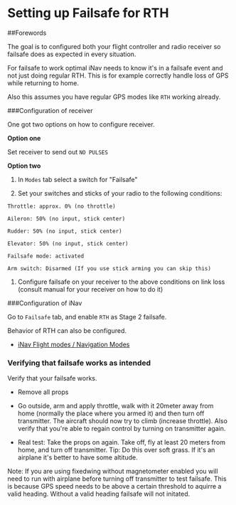 # Setting up Failsafe for RTH

##Forewords

The goal is to configured both your flight controller and radio receiver so failsafe does as expected in every situation.

For failsafe to work optimal iNav needs to know it's in a failsafe event and not just doing regular RTH. This is for example correctly handle loss of GPS while returning to home.

Also this assumes you have regular GPS modes like `RTH` working already.

###Configuration of receiver

One got two options on how to configure receiver.

**Option one**

Set receiver to send out `NO PULSES`

**Option two**

1. In `Modes` tab select a switch for "Failsafe"

1. Set your switches and sticks of your radio to the following conditions:  

 `Throttle: approx. 0% (no throttle)`  

 `Aileron: 50% (no input, stick center)`  

 `Rudder: 50% (no input, stick center)`  

 `Elevator: 50% (no input, stick center)`  

 `Failsafe mode: activated`  

 `Arm switch: Disarmed (If you use stick arming you can skip this)`  

1. Configure failsafe on your receiver to the above conditions on link loss (consult manual for your receiver on how to do it)

###Configuration of iNav

Go to `Failsafe` tab, and enable `RTH` as Stage 2 failsafe.

Behavior of RTH can also be configured.
 - [iNav Flight modes / Navigation Modes](/iNavFlight/inav/wiki/Navigation-modes#rth-altitude-control-modes)

### Verifying that failsafe works as intended

Verify that your failsafe works.

* Remove all props  

* Go outside, arm and apply throttle, walk with it 20meter away from home (normally the place where you armed it) and then turn off transmitter. The aircraft should now try to climb (increase throttle). Also verify that you're able to regain control by turning on transmitter again.  

* Real test: Take the props on again. Take off, fly at least 20 meters from home, and turn off transmitter. Tip: Do this over soft grass. If it's an airplane it's better to have some altitude.  

Note: If you are using fixedwing without magnetometer enabled you will need to run with airplane before turning off transmitter to test failsafe. This is because GPS speed needs to be above a certain threshold to aquirre a valid heading. Without a valid heading failsafe will not initated.
